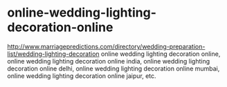 # online-wedding-lighting-decoration-online
http://www.marriagepredictions.com/directory/wedding-preparation-list/wedding-lighting-decoration online wedding lighting decoration online, online wedding lighting decoration online india, online wedding lighting decoration online delhi, online wedding lighting decoration online mumbai, online wedding lighting decoration online jaipur, etc.
